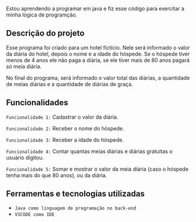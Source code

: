 Estou aprendendo a programar em java e fiz esse código para exercitar a minha lógica de programção. 

## Descrição do projeto 

Esse programa foi criado para um hotel fictício. Nele será informado o valor da diária do hotel, depois o nome e a idade do hóspede. Se o hóspede tiver menos de 4 anos ele não paga a diária, se ele tiver mais de 80 anos pagará só meia diária.

No final do programa, será informado o valor total das diárias, a quantidade de meias diárias e a quantidade de diárias de graça.

## Funcionalidades 

`Funcionalidade 1:` Cadastrar o valor da diária.
<br>

`Funcionalidade 2:` Receber o nome do hóspede.
<br>

`Funcionalidade 3:` Receber a idade do hóspede.
<br>

`Funcionalidade 4:` Contar quantas meias diárias e diárias gratuitas o usuário digitou.
<br>

`Funcionalidade 5:` Somar e mostrar o valor da meia diária (caso o hóspede tenha mais do que 80 anos), ou da diária.
<br>




## Ferramentas e tecnologias utilizadas 

-  ``Java como linguagem de programação no back-end``
-  ``VSCODE como IDE``
